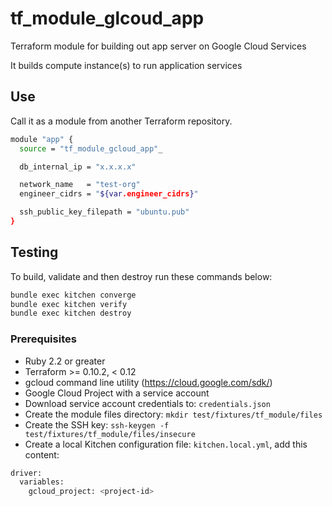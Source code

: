 # tf_module_glcoud_app

Terraform module for building out app server on Google Cloud Services

It builds compute instance(s) to run application services

## Use

Call it as a module from another Terraform repository.

```sh
module "app" {
  source = "tf_module_gcloud_app"_

  db_internal_ip = "x.x.x.x"

  network_name   = "test-org"
  engineer_cidrs = "${var.engineer_cidrs}"

  ssh_public_key_filepath = "ubuntu.pub"
}
```

## Testing

To build, validate and then destroy run these commands below:

```sh
bundle exec kitchen converge
bundle exec kitchen verify
bundle exec kitchen destroy
```

### Prerequisites

- Ruby 2.2 or greater
- Terraform >= 0.10.2, < 0.12
- gcloud command line utility (https://cloud.google.com/sdk/)
- Google Cloud Project with a service account
- Download service account credentials to: `credentials.json`
- Create the module files directory: `mkdir test/fixtures/tf_module/files`
- Create the SSH key: `ssh-keygen -f test/fixtures/tf_module/files/insecure`
- Create a local Kitchen configuration file: `kitchen.local.yml`, add this content:

```sh
driver:
  variables:
    gcloud_project: <project-id>
```
